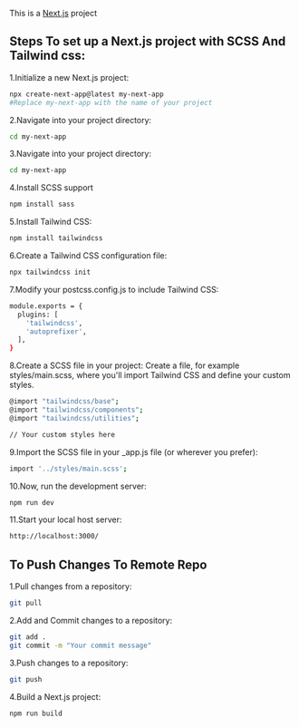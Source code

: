 This is a [Next.js](https://nextjs.org/) project

## Steps To set up a Next.js project with SCSS And Tailwind css:

1.Initialize a new Next.js project:

```bash
npx create-next-app@latest my-next-app
#Replace my-next-app with the name of your project
```

2.Navigate into your project directory:

```bash
cd my-next-app
```

3.Navigate into your project directory:

```bash
cd my-next-app
```

4.Install SCSS support

```bash
npm install sass
```

5.Install Tailwind CSS:

```bash
npm install tailwindcss
```

6.Create a Tailwind CSS configuration file:

```bash
npx tailwindcss init
```

7.Modify your postcss.config.js to include Tailwind CSS:

```bash
module.exports = {
  plugins: [
    'tailwindcss',
    'autoprefixer',
  ],
}
```

8.Create a SCSS file in your project:
Create a file, for example styles/main.scss, where you'll import Tailwind CSS and define your custom styles.

```bash
@import "tailwindcss/base";
@import "tailwindcss/components";
@import "tailwindcss/utilities";

// Your custom styles here
```

9.Import the SCSS file in your \_app.js file (or wherever you prefer):

```bash
import '../styles/main.scss';
```

10.Now, run the development server:

```bash
npm run dev
```

11.Start your local host server:

```bash
http://localhost:3000/
```

## To Push Changes To Remote Repo

1.Pull changes from a repository:

```bash
git pull
```
2.Add and Commit changes to a repository:

```bash
git add .
git commit -m "Your commit message"
```
3.Push changes to a repository:

```bash
git push
```
4.Build a Next.js project:

```bash
npm run build
```
